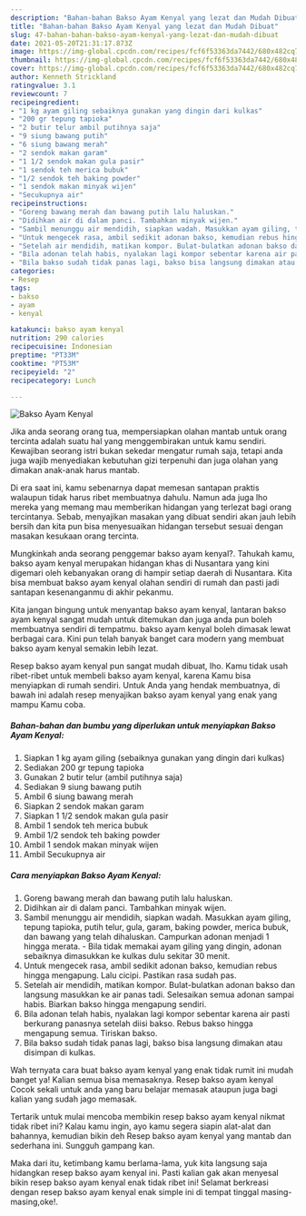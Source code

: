 ```yaml
---
description: "Bahan-bahan Bakso Ayam Kenyal yang lezat dan Mudah Dibuat"
title: "Bahan-bahan Bakso Ayam Kenyal yang lezat dan Mudah Dibuat"
slug: 47-bahan-bahan-bakso-ayam-kenyal-yang-lezat-dan-mudah-dibuat
date: 2021-05-20T21:31:17.873Z
image: https://img-global.cpcdn.com/recipes/fcf6f53363da7442/680x482cq70/bakso-ayam-kenyal-foto-resep-utama.jpg
thumbnail: https://img-global.cpcdn.com/recipes/fcf6f53363da7442/680x482cq70/bakso-ayam-kenyal-foto-resep-utama.jpg
cover: https://img-global.cpcdn.com/recipes/fcf6f53363da7442/680x482cq70/bakso-ayam-kenyal-foto-resep-utama.jpg
author: Kenneth Strickland
ratingvalue: 3.1
reviewcount: 7
recipeingredient:
- "1 kg ayam giling sebaiknya gunakan yang dingin dari kulkas"
- "200 gr tepung tapioka"
- "2 butir telur ambil putihnya saja"
- "9 siung bawang putih"
- "6 siung bawang merah"
- "2 sendok makan garam"
- "1 1/2 sendok makan gula pasir"
- "1 sendok teh merica bubuk"
- "1/2 sendok teh baking powder"
- "1 sendok makan minyak wijen"
- "Secukupnya air"
recipeinstructions:
- "Goreng bawang merah dan bawang putih lalu haluskan."
- "Didihkan air di dalam panci. Tambahkan minyak wijen."
- "Sambil menunggu air mendidih, siapkan wadah. Masukkan ayam giling, tepung tapioka, putih telur, gula, garam, baking powder, merica bubuk, dan bawang yang telah dihaluskan. Campurkan adonan menjadi 1 hingga merata. Bila tidak memakai ayam giling yang dingin, adonan sebaiknya dimasukkan ke kulkas dulu sekitar 30 menit."
- "Untuk mengecek rasa, ambil sedikit adonan bakso, kemudian rebus hingga mengapung. Lalu cicipi. Pastikan rasa sudah pas."
- "Setelah air mendidih, matikan kompor. Bulat-bulatkan adonan bakso dan langsung masukkan ke air panas tadi. Selesaikan semua adonan sampai habis. Biarkan bakso hingga mengapung sendiri."
- "Bila adonan telah habis, nyalakan lagi kompor sebentar karena air pasti berkurang panasnya setelah diisi bakso. Rebus bakso hingga mengapung semua. Tiriskan bakso."
- "Bila bakso sudah tidak panas lagi, bakso bisa langsung dimakan atau disimpan di kulkas."
categories:
- Resep
tags:
- bakso
- ayam
- kenyal

katakunci: bakso ayam kenyal 
nutrition: 290 calories
recipecuisine: Indonesian
preptime: "PT33M"
cooktime: "PT53M"
recipeyield: "2"
recipecategory: Lunch

---
```



![Bakso Ayam Kenyal](https://img-global.cpcdn.com/recipes/fcf6f53363da7442/680x482cq70/bakso-ayam-kenyal-foto-resep-utama.jpg)

Jika anda seorang orang tua, mempersiapkan olahan mantab untuk orang tercinta adalah suatu hal yang menggembirakan untuk kamu sendiri. Kewajiban seorang istri bukan sekedar mengatur rumah saja, tetapi anda juga wajib menyediakan kebutuhan gizi terpenuhi dan juga olahan yang dimakan anak-anak harus mantab.

Di era  saat ini, kamu sebenarnya dapat memesan santapan praktis walaupun tidak harus ribet membuatnya dahulu. Namun ada juga lho mereka yang memang mau memberikan hidangan yang terlezat bagi orang tercintanya. Sebab, menyajikan masakan yang dibuat sendiri akan jauh lebih bersih dan kita pun bisa menyesuaikan hidangan tersebut sesuai dengan masakan kesukaan orang tercinta. 



Mungkinkah anda seorang penggemar bakso ayam kenyal?. Tahukah kamu, bakso ayam kenyal merupakan hidangan khas di Nusantara yang kini digemari oleh kebanyakan orang di hampir setiap daerah di Nusantara. Kita bisa membuat bakso ayam kenyal olahan sendiri di rumah dan pasti jadi santapan kesenanganmu di akhir pekanmu.

Kita jangan bingung untuk menyantap bakso ayam kenyal, lantaran bakso ayam kenyal sangat mudah untuk ditemukan dan juga anda pun boleh membuatnya sendiri di tempatmu. bakso ayam kenyal boleh dimasak lewat berbagai cara. Kini pun telah banyak banget cara modern yang membuat bakso ayam kenyal semakin lebih lezat.

Resep bakso ayam kenyal pun sangat mudah dibuat, lho. Kamu tidak usah ribet-ribet untuk membeli bakso ayam kenyal, karena Kamu bisa menyiapkan di rumah sendiri. Untuk Anda yang hendak membuatnya, di bawah ini adalah resep menyajikan bakso ayam kenyal yang enak yang mampu Kamu coba.

<!--inarticleads1-->

##### Bahan-bahan dan bumbu yang diperlukan untuk menyiapkan Bakso Ayam Kenyal:

1. Siapkan 1 kg ayam giling (sebaiknya gunakan yang dingin dari kulkas)
1. Sediakan 200 gr tepung tapioka
1. Gunakan 2 butir telur (ambil putihnya saja)
1. Sediakan 9 siung bawang putih
1. Ambil 6 siung bawang merah
1. Siapkan 2 sendok makan garam
1. Siapkan 1 1/2 sendok makan gula pasir
1. Ambil 1 sendok teh merica bubuk
1. Ambil 1/2 sendok teh baking powder
1. Ambil 1 sendok makan minyak wijen
1. Ambil Secukupnya air




<!--inarticleads2-->

##### Cara menyiapkan Bakso Ayam Kenyal:

1. Goreng bawang merah dan bawang putih lalu haluskan.
1. Didihkan air di dalam panci. Tambahkan minyak wijen.
1. Sambil menunggu air mendidih, siapkan wadah. Masukkan ayam giling, tepung tapioka, putih telur, gula, garam, baking powder, merica bubuk, dan bawang yang telah dihaluskan. Campurkan adonan menjadi 1 hingga merata. - Bila tidak memakai ayam giling yang dingin, adonan sebaiknya dimasukkan ke kulkas dulu sekitar 30 menit.
1. Untuk mengecek rasa, ambil sedikit adonan bakso, kemudian rebus hingga mengapung. Lalu cicipi. Pastikan rasa sudah pas.
1. Setelah air mendidih, matikan kompor. Bulat-bulatkan adonan bakso dan langsung masukkan ke air panas tadi. Selesaikan semua adonan sampai habis. Biarkan bakso hingga mengapung sendiri.
1. Bila adonan telah habis, nyalakan lagi kompor sebentar karena air pasti berkurang panasnya setelah diisi bakso. Rebus bakso hingga mengapung semua. Tiriskan bakso.
1. Bila bakso sudah tidak panas lagi, bakso bisa langsung dimakan atau disimpan di kulkas.




Wah ternyata cara buat bakso ayam kenyal yang enak tidak rumit ini mudah banget ya! Kalian semua bisa memasaknya. Resep bakso ayam kenyal Cocok sekali untuk anda yang baru belajar memasak ataupun juga bagi kalian yang sudah jago memasak.

Tertarik untuk mulai mencoba membikin resep bakso ayam kenyal nikmat tidak ribet ini? Kalau kamu ingin, ayo kamu segera siapin alat-alat dan bahannya, kemudian bikin deh Resep bakso ayam kenyal yang mantab dan sederhana ini. Sungguh gampang kan. 

Maka dari itu, ketimbang kamu berlama-lama, yuk kita langsung saja hidangkan resep bakso ayam kenyal ini. Pasti kalian gak akan menyesal bikin resep bakso ayam kenyal enak tidak ribet ini! Selamat berkreasi dengan resep bakso ayam kenyal enak simple ini di tempat tinggal masing-masing,oke!.

